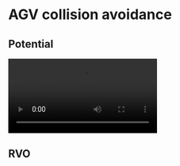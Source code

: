 # AGV collision avoidance

## Potential
![](workin_example\simulation_2_potential_01-27_22-43.mp4)

## RVO


